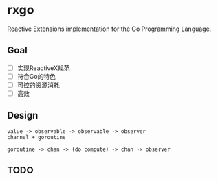 # rxgo
Reactive Extensions implementation for the Go Programming Language.

## Goal
* [ ] 实现ReactiveX规范
* [ ] 符合Go的特色
* [ ] 可控的资源消耗
* [ ] 高效

## Design
```
value -> observable -> observable -> observer
channel + goroutine

goroutine -> chan -> (do compute) -> chan -> observer
```

## TODO
